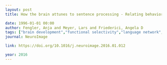 ```yaml
---
layout: post
title: How the brain attunes to sentence processing - Relating behavior, structure, and function

date: 1996-01-01 00:00
author: Fengler, Anja and Meyer, Lars and Friederici, Angela D
tags: ["brain development","functional selectivity","language network","sentence processing","verbal working memory"]
journal: NeuroImage

link: https://doi.org/10.1016/j.neuroimage.2016.01.012

year: 2016
---
```




